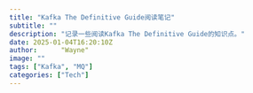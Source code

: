 ```yaml
---
title: "Kafka The Definitive Guide阅读笔记"
subtitle: ""
description: "记录一些阅读Kafka The Definitive Guide的知识点。"
date: 2025-01-04T16:20:10Z
author:      "Wayne"
image: ""
tags: ["Kafka", "MQ"]
categories: ["Tech"]
---
```

